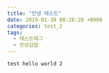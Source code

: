 ```yaml
---
title: "안녕 테스트"
date: 2019-01-30 08:26:28 +0900
categories: test_2
tags: 
  - 테스트태그
  - 안녕김밥
---
```

```
test hello world 2
```
